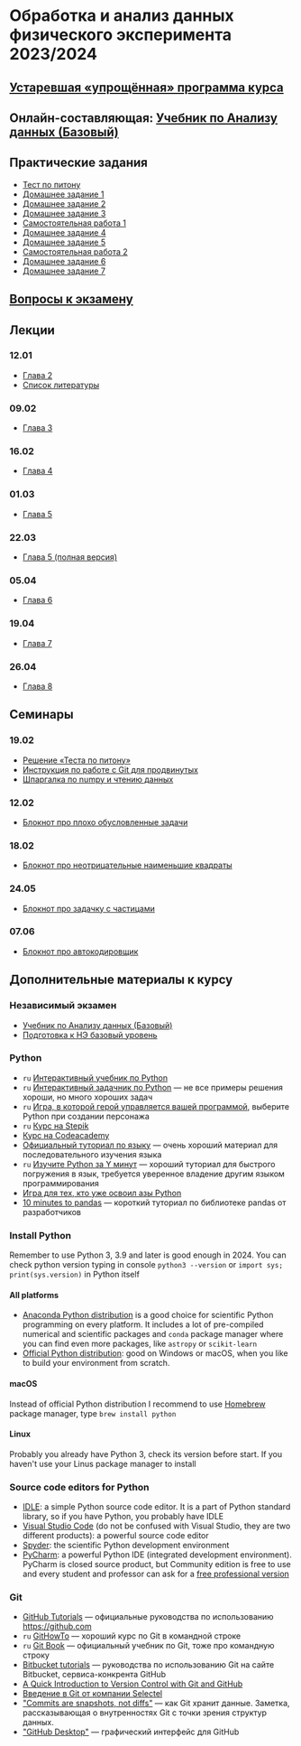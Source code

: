 # Обработка и анализ данных физического эксперимента 2023/2024

## [Устаревшая «упрощённая» программа курса](https://drive.google.com/file/d/1O1OIo2LqlTYdqpBWnXI1It-zoP8qkLwE/view?usp=sharing)

## Онлайн-составляющая: [Учебник по Анализу данных (Базовый)](https://edu.hse.ru/course/view.php?id=136232)

## Практические задания
- [Тест по питону](https://classroom.github.com/a/dJ8jPIKl)
- [Домашнее задание 1](https://classroom.github.com/a/9_XR5QY9)
- [Домашнее задание 2](https://classroom.github.com/a/qXE7Vi9n)
- [Домашнее задание 3](https://classroom.github.com/a/iRmjFbjL)
- [Самостоятельная работа 1](https://classroom.github.com/a/D3W3lwjg)
- [Домашнее задание 4](https://classroom.github.com/a/wEmm315l)
- [Домашнее задание 5](https://classroom.github.com/a/96fQnQWo)
- [Самостоятельная работа 2](https://classroom.github.com/a/NzA0ZCO4)
- [Домашнее задание 6](https://classroom.github.com/a/BWvJ50tP)
- [Домашнее задание 7](https://classroom.github.com/a/IoSvXLWZ)

## [Вопросы к экзамену](https://github.com/pyoadfe/lectures/blob/master/exam-questions.pdf)

## Лекции

### 12.01
- [Глава 2](https://github.com/pyoadfe/lectures/raw/master/book/c2.pdf)
- [Список литературы](https://github.com/pyoadfe/lectures/raw/master/book/ref.pdf)

### 09.02
- [Глава 3](https://github.com/pyoadfe/lectures/raw/master/book/c3.pdf)

### 16.02
- [Глава 4](https://github.com/pyoadfe/lectures/raw/master/book/c4.pdf)

### 01.03
- [Глава 5](https://github.com/pyoadfe/lectures/raw/master/book/c5.pdf)

### 22.03
- [Глава 5 (полная версия)](https://github.com/pyoadfe/lectures/raw/master/book/c5.pdf)

### 05.04
- [Глава 6](https://github.com/pyoadfe/lectures/raw/master/book/c6.pdf)

### 19.04
- [Глава 7](https://github.com/pyoadfe/lectures/raw/master/book/c7.pdf)

### 26.04
- [Глава 8](https://github.com/pyoadfe/lectures/raw/master/book/c8.pdf)

## Семинары

### 19.02
- [Решение «Теста по питону»](https://github.com/pyoadfe/seminars/blob/master/welcome_test/welcome_test_solution.ipynb)
- [Инструкция по работе с Git для продвинутых](https://github.com/pyoadfe/seminars/blob/master/git/git.md)
- [Шпаргалка по numpy и чтению данных](https://github.com/pyoadfe/seminars/blob/master/numpy/numpy.ipynb)

### 12.02
- [Блокнот про плохо обусловленные задачи](https://github.com/pyoadfe/seminars/blob/master/ill_posed/ill_posed.ipynb)

### 18.02
- [Блокнот про неотрицательные наименьшие квадраты](https://github.com/pyoadfe/seminars/blob/master/nnls/nnls.ipynb)

### 24.05
- [Блокнот про задачку с частицами](https://github.com/pyoadfe/seminars/blob/master/particles/particles.ipynb)

### 07.06
- [Блокнот про автокодировщик](https://github.com/pyoadfe/seminars/blob/master/autoencoder/autoencoder.ipynb)

## Дополнительные материалы к курсу

### Независимый экзамен
- [Учебник по Анализу данных (Базовый)](https://edu.hse.ru/course/view.php?id=136232)
- [Подготовка к НЭ базовый уровень](https://edu.hse.ru/course/view.php?id=133381)

### Python

- `ru` [Интерактивный учебник по Python](https://snakify.org/ru/)
- `ru` [Интерактивный задачник по Python](http://pythontutor.ru) — не все примеры решения хороши, но много хороших задач
- `ru` [Игра, в которой герой управляется вашей программой](http://codecombat.com), выберите Python при создании персонажа
- `ru` [Курс на Stepik](https://stepik.org/course/67/)
- [Курс на Codeacademy](https://www.codecademy.com/learn/learn-python-3)
- [Официальный туториал по языку](https://docs.python.org/3/tutorial/index.html) — очень хороший материал для последовательного изучения языка
- `ru` [Изучите Python за Y минут](https://learnxinyminutes.com/docs/ru-ru/python3-ru/) — хороший туториал для быстрого погружения в язык, требуется уверенное владение другим языком программирования
- [Игра для тех, кто уже освоил азы Python](https://py.checkio.org)
- [10 minutes to pandas](https://pandas.pydata.org/pandas-docs/stable/user_guide/10min.html) — короткий туториал по библиотеке pandas от разработчиков

### Install Python

Remember to use Python 3, 3.9 and later is good enough in 2024. You can check python version typing in console `python3 --version` or `import sys; print(sys.version)` in Python itself

#### All platforms
- [Anaconda Python distribution](https://www.anaconda.com/download/) is a good choice for scientific Python programming on every platform. It includes a lot of pre-compiled numerical and scientific packages and `conda` package manager where you can find even more packages, like `astropy` or `scikit-learn`
- [Official Python distribution](https://www.python.org/downloads/): good on Windows or macOS, when you like to build your environment from scratch.

#### macOS
Instead of official Python distribution I recommend to use [Homebrew](http://brew.sh) package manager, type `brew install python`

#### Linux
Probably you already have Python 3, check its version before start. If you haven't use your Linus package manager to install

### Source code editors for Python
- [IDLE](https://docs.python.org/3/library/idle.html): a simple Python source code editor. It is a part of Python standard library, so if you have Python, you probably have IDLE
- [Visual Studio Code](https://code.visualstudio.com) (do not be confused with Visual Studio, they are two different products): a powerful source code editor
- [Spyder](https://www.spyder-ide.org): the scientific Python development environment
- [PyCharm](https://www.jetbrains.com/pycharm/): a powerful Python IDE (integrated development environment). PyCharm is closed source product, but Community edition is free to use and every student and professor can ask for a [free professional version](https://www.jetbrains.com/student/)

### Git

- [GitHub Tutorials](https://guides.github.com) — официальные руководства по использованию <https://github.com>
- `ru` [GitHowTo](https://githowto.com/ru) — хороший курс по Git в командной строке
- `ru` [Git Book](https://git-scm.com/book/ru/v2) — официальный учебник по Git, тоже про командную строку
- [Bitbucket tutorials](https://www.atlassian.com/git/tutorials) — руководства по использованию Git на сайте Bitbucket, сервиса-конкрента GitHub
- [A Quick Introduction to Version Control with Git and GitHub](http://journals.plos.org/ploscompbiol/article?id=10.1371/journal.pcbi.1004668)
- [Введение в Git от компании Selectel](https://selectel.ru/blog/courses/introduction-to-git/)
- ["Commits are snapshots, not diffs"](https://github.blog/2020-12-17-commits-are-snapshots-not-diffs) — как Git хранит данные. Заметка, рассказывающая о внутренностях Git с точки зрения структур данных.
- ["GitHub Desktop"](https://desktop.github.com/) — графический интерфейс для GitHub
